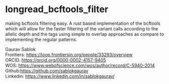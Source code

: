 # longread_bcftools_filter
making bcftools filtering easy. A rust based implementation of the bcftools which will allow for the faster filtering of the variant calls according to the allelic depth and the tags using simple to overlap approaches as compare to implementing the regular patterns.

Gaurav Sablok \
Frontiers: https://loop.frontiersin.org/people/33293/overview \
ORCID: https://orcid.org/0000-0002-4157-9405 \
WOS: https://www.webofscience.com/wos/author/record/C-5940-2014 \
Github:https://github.com/sablokgaurav \
Linkedin: https://www.linkedin.com/in/sablokgaurav/
